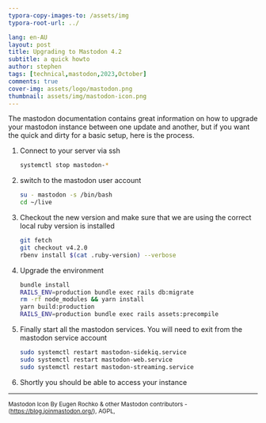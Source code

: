 ```yaml
---
typora-copy-images-to: /assets/img
typora-root-url: ../

lang: en-AU
layout: post
title: Upgrading to Mastodon 4.2
subtitle: a quick howto
author: stephen
tags: [technical,mastodon,2023,October]
comments: true
cover-img: assets/logo/mastodon.png
thumbnail: assets/img/mastodon-icon.png
---
```


The mastodon documentation contains great information on how to upgrade your mastodon instance between one update and another, but if you want the quick and dirty for a basic setup, here is the process.

1. Connect to your server via ssh
   ```bash
   systemctl stop mastodon-*
   ```

2. switch to the mastodon user account
   ```bash
   su - mastodon -s /bin/bash
   cd ~/live
   ```

3. Checkout the new version and make sure that we are using the correct local ruby version is installed
   ````bash
   git fetch
   git checkout v4.2.0
   rbenv install $(cat .ruby-version) --verbose
   ````

4. Upgrade the environment
   ```bash
   bundle install
   RAILS_ENV=production bundle exec rails db:migrate
   rm -rf node_modules && yarn install
   yarn build:production
   RAILS_ENV=production bundle exec rails assets:precompile
   ```

5. Finally start all the mastodon services. You will need to exit from the mastodon service account
   ````bash
   sudo systemctl restart mastodon-sidekiq.service
   sudo systemctl restart mastodon-web.service
   sudo systemctl restart mastodon-streaming.service
   ````

6. Shortly you should be able to access your instance

---

<small>Mastodon Icon By Eugen Rochko &amp; other Mastodon contributors - (https://blog.joinmastodon.org/), AGPL,</small>